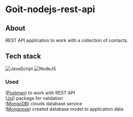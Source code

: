 # Goit-nodejs-rest-api

## About
REST API application to work with a collection of contacts.

## Tech stack
![JavaScript](https://img.shields.io/badge/javascript-%23323330.svg?style=for-the-badge&logo=javascript&logoColor=%23F7DF1E)
![NodeJS](https://img.shields.io/badge/node.js-6DA55F?style=for-the-badge&logo=node.js&logoColor=white)

### Used
  ([Postman](https://www.postman.com/)) to work with REST API <br>
  ([Joi](https://joi.dev/)) package for validation <br>
  ([MongoDB](https://www.mongodb.com/atlas/database)) clouds database service <br>
  ([Mongoose](https://mongoosejs.com/)) created database model to application data